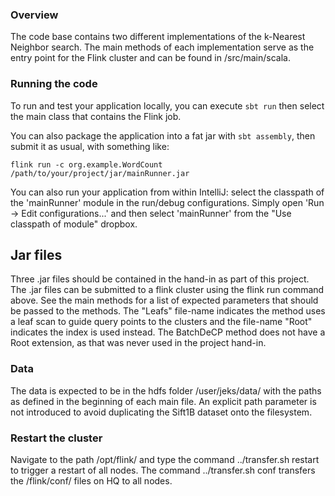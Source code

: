 ### Overview

The code base contains two different implementations of the k-Nearest Neighbor search. The main methods of each implementation serve as the entry point for the Flink cluster and can be found in /src/main/scala.

### Running the code

To run and test your application locally, you can execute `sbt run` then select the main class that contains the Flink job. 

You can also package the application into a fat jar with `sbt assembly`, then submit it as usual, with something like: 

```
flink run -c org.example.WordCount /path/to/your/project/jar/mainRunner.jar
```

You can also run your application from within IntelliJ:  select the classpath of the 'mainRunner' module in the run/debug configurations.
Simply open 'Run -> Edit configurations...' and then select 'mainRunner' from the "Use classpath of module" dropbox. 

## Jar files

Three .jar files should be contained in the hand-in as part of this project. The .jar files can be submitted to a flink cluster using the flink run command above. See the main methods for a list of expected parameters that should be passed to the methods. The "Leafs" file-name indicates the method uses a leaf scan to guide query points to the clusters and the file-name "Root" indicates the index is used instead. The BatchDeCP method does not have a Root extension, as that was never used in the project hand-in.


### Data

The data is expected to be in the hdfs folder /user/jeks/data/ with the paths as defined in the beginning of each main file. An explicit path parameter is not introduced to avoid duplicating the Sift1B dataset onto the filesystem.


### Restart the cluster

Navigate to the path /opt/flink/ and type the command ../transfer.sh restart to trigger a restart of all nodes. The command ../transfer.sh conf transfers the /flink/conf/ files on HQ to all nodes.
